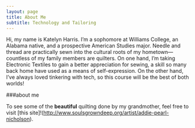 ```yaml
---
layout: page
title: About Me
subtitle: Technology and Tailoring
---
```

Hi, my name is Katelyn Harris. I’m a sophomore at Williams College, an Alabama native, and a prospective American Studies major. Needle and thread are practically sewn into the cultural roots of my hometown—countless of my family members are quilters. On one hand, I’m taking Electronic Textiles to gain a better appreciation for sewing, a skill so many back home have used as a means of self-expression. On the other hand, I’ve always loved tinkering with tech, so this course will be the best of both worlds!

###about me

To see some of the **beautiful** quilting done by my grandmother, feel free to visit [this site]!(http://www.soulsgrowndeep.org/artist/addie-pearl-nicholson).
